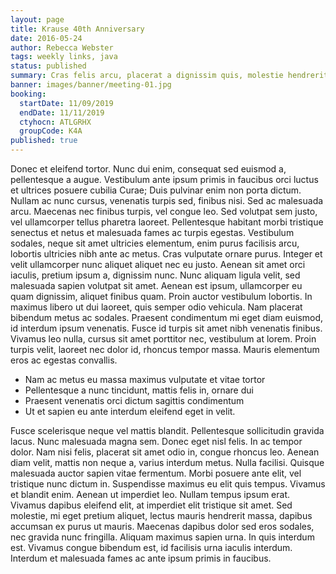 ```yaml
---
layout: page
title: Krause 40th Anniversary
date: 2016-05-24
author: Rebecca Webster
tags: weekly links, java
status: published
summary: Cras felis arcu, placerat a dignissim quis, molestie hendrerit libero.
banner: images/banner/meeting-01.jpg
booking:
  startDate: 11/09/2019
  endDate: 11/11/2019
  ctyhocn: ATLGRHX
  groupCode: K4A
published: true
---
```

Donec et eleifend tortor. Nunc dui enim, consequat sed euismod a, pellentesque a augue. Vestibulum ante ipsum primis in faucibus orci luctus et ultrices posuere cubilia Curae; Duis pulvinar enim non porta dictum. Nullam ac nunc cursus, venenatis turpis sed, finibus nisi. Sed ac malesuada arcu. Maecenas nec finibus turpis, vel congue leo. Sed volutpat sem justo, vel ullamcorper tellus pharetra laoreet. Pellentesque habitant morbi tristique senectus et netus et malesuada fames ac turpis egestas. Vestibulum sodales, neque sit amet ultricies elementum, enim purus facilisis arcu, lobortis ultricies nibh ante ac metus. Cras vulputate ornare purus. Integer et velit ullamcorper nunc aliquet aliquet nec eu justo. Aenean sit amet orci iaculis, pretium ipsum a, dignissim nunc. Nunc aliquam ligula velit, sed malesuada sapien volutpat sit amet. Aenean est ipsum, ullamcorper eu quam dignissim, aliquet finibus quam.
Proin auctor vestibulum lobortis. In maximus libero ut dui laoreet, quis semper odio vehicula. Nam placerat bibendum metus ac sodales. Praesent condimentum mi eget diam euismod, id interdum ipsum venenatis. Fusce id turpis sit amet nibh venenatis finibus. Vivamus leo nulla, cursus sit amet porttitor nec, vestibulum at lorem. Proin turpis velit, laoreet nec dolor id, rhoncus tempor massa. Mauris elementum eros ac egestas convallis.

* Nam ac metus eu massa maximus vulputate et vitae tortor
* Pellentesque a nunc tincidunt, mattis felis in, ornare dui
* Praesent venenatis orci dictum sagittis condimentum
* Ut et sapien eu ante interdum eleifend eget in velit.

Fusce scelerisque neque vel mattis blandit. Pellentesque sollicitudin gravida lacus. Nunc malesuada magna sem. Donec eget nisl felis. In ac tempor dolor. Nam nisi felis, placerat sit amet odio in, congue rhoncus leo. Aenean diam velit, mattis non neque a, varius interdum metus. Nulla facilisi. Quisque malesuada auctor sapien vitae fermentum. Morbi posuere ante elit, vel tristique nunc dictum in.
Suspendisse maximus eu elit quis tempus. Vivamus et blandit enim. Aenean ut imperdiet leo. Nullam tempus ipsum erat. Vivamus dapibus eleifend elit, at imperdiet elit tristique sit amet. Sed molestie, mi eget pretium aliquet, lectus mauris hendrerit massa, dapibus accumsan ex purus ut mauris. Maecenas dapibus dolor sed eros sodales, nec gravida nunc fringilla. Aliquam maximus sapien urna. In quis interdum est. Vivamus congue bibendum est, id facilisis urna iaculis interdum. Interdum et malesuada fames ac ante ipsum primis in faucibus.
